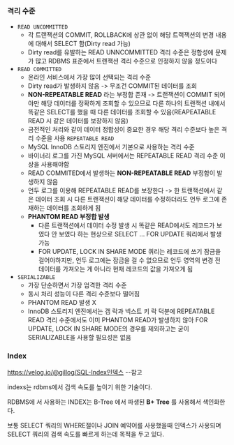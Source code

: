 ### 격리 수준
- <code>READ UNCOMMITTED</code>
  - 각 트랜잭션의 COMMIT, ROLLBACK에 상관 없이 해당 트랙잭션의 변경 내용에 대해서 SELECT 함(Dirty read 가능)
  - Dirty read를 유발하는 READ UNNCOMMITTED 격리 수준은 정합성에 문제가 많고 RDBMS 표준에서 트랜잭션 격리 수준으로 인정하지 않을 정도이다
- <code>READ COMMITTED</code>
  - 온라인 서비스에서 가장 많이 선택되는 격리 수준
  - Dirty read가 발생하지 않음 -> 무조건 COMMIT된 데이터를 조회
  - __NON-REPEATABLE READ__ 라는 부정합 존재 -> 트랜잭션이 COMMIT 되어야만 해당 데이터를 정확하게 조회할 수 있으므로 다른 하나의 트랜잭션 내에서 똑같은 SELECT를 했을 때 다른 데이터를 조회할 수 있음(REAPEATABLE READ 시 같은 데이터를 보장하지 않음)
  - 금전적인 처리와 같이 데이터 정합성이 중요한 경우 해당 격리 수준보다 높은 격리 수준을 사용
<code>REPEATABLE READ</code>
  - MySQL InnoDB 스토리지 엔진에서 기본으로 사용하는 격리 수준
  - 바이너리 로그를 가진 MySQL 서버에서는 REPEATABLE READ 격리 수준 이상을 사용해야함
  - READ COMMITED에서 발생하는 __NON-REPEATABLE READ__  부정합이 발생하지 않음
  - 언두 로그를 이용해 REPEATABLE READ를 보장한다 -> 한 트랜잭션에서 같은 데이터 조회 시 다른 트랜잭션이 해당 데이터를 수정하더라도 언두 로그에 존재하는 데이터를 조회하게 됨
  - __PHANTOM READ 부정합 발생__ 
    - 다른 트랜잭션에서 데이터 수정 발생 시 똑같은 READ에서도 레코드가 보였다 안 보였다 하는 현상으로 SELECT ... FOR UPDATE 쿼리에서 발생 가능
    - FOR UPDATE, LOCK IN SHARE MODE 쿼리는 레코드에 쓰기 잠금을 걸어야하지만, 언두 로그에는 잠금을 걸 수 없으므로 언두 영역의 변경 전 데이터를 가져오는 게 아니라 현재 레코드의 값을 가져오게 됨
- <code>SERIALIZABLE</code>
  - 가장 단순하면서 가장 엄격한 격리 수준
  - 동시 처리 성능이 다른 격리 수준보다 떨어짐
  - PHANTOM READ 발생 X
  - InnoDB 스토리지 엔진에서는 갭 락과 넥스트 키 락 덕분에 REPEATABLE READ 격리 수준에서도 이미 PHANTOM READ가 발생하지 않아 FOR UPDATE, LOCK IN SHARE MODE의 경우를 제외하고는 굳이 SERIALIZABLE을 사용할 필요성은 없음


### Index
https://velog.io/@gillog/SQL-Index인덱스
--참고

indexs는 rdbms에서 검색 속도를 높이기 위한 기술이다.

RDBMS에 서 사용하는 INDEX는 B-Tree 에서 파생된 __B+ Tree__ 를 사용해서 색인화한다.

보통 SELECT 쿼리의 WHERE절이나 JOIN 예약어를 사용했을때 인덱스가 사용되며 SELECT 쿼리의 검색 속도를 빠르게 하는데 목적을 두고 있다.